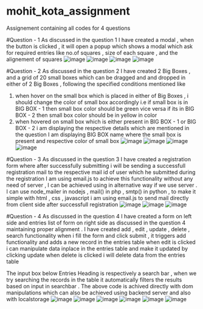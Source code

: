 # mohit_kota_assignment
Assignement containing all codes for 4 questions

#Question - 1 
As discussed in the question 1 I have created a modal , when the button is clicked , it will open a popup which shows
a modal which ask for required entries like no.of squares , size of each square , and the alignement of squares
![image](https://github.com/mohit-kota/mohit_kota_assignment/assets/96908137/8cfb3bd8-e689-4f82-ab58-1a358f2ada08)
![image](https://github.com/mohit-kota/mohit_kota_assignment/assets/96908137/9dcfd0f3-7269-4b98-a000-3fc566d2cff5)
![image](https://github.com/mohit-kota/mohit_kota_assignment/assets/96908137/58bba91c-785a-4c54-8ce2-077638935c6a)
![image](https://github.com/mohit-kota/mohit_kota_assignment/assets/96908137/fbbc654f-8cef-4a3e-becd-a1b70d6d678d)

#Question - 2
As discussed in the question 2 I have created 2 Big Boxes , and a grid of 20 small boxes which can be dragged and 
and dropped in either of 2 Big Boxes , following the specified conditions mentioned like
1) when hover on the small
box which is placed in either of Big Boxes , i should change the color of small box accordingly 
i.e if small box is in BIG BOX - 1  then small box color should be green vice versa if its in BIG BOX - 2
then small box color should be in yellow in color
2) when hovered on small box which is either present in BIG BOX - 1 or BIG BOX - 2 i am displaying the respective 
details which are mentioned in the question
I am displaying BIG BOX name where the small box is present and respective color of small box 
![image](https://github.com/mohit-kota/mohit_kota_assignment/assets/96908137/cea57e9c-fbaa-45c5-97ec-6bd010d7fb51)
![image](https://github.com/mohit-kota/mohit_kota_assignment/assets/96908137/9d9f40ba-d83c-46ac-b517-689c2a569503)
![image](https://github.com/mohit-kota/mohit_kota_assignment/assets/96908137/a5f8cf4b-9d0d-4cec-b90c-c2dabc5b8cbf)
![image](https://github.com/mohit-kota/mohit_kota_assignment/assets/96908137/6dc4d68d-4423-4597-bdc1-5c5f745f07d8)


#Question - 3
As discussed in the question 3 I have created a registration form where after successfully submitting i will be 
sending a successfull registration mail to the respective mail id of user which he submitted during the registration
I am using email.js to achieve this functionality without any need of server , I can be achieved using in alternative
way if we use server . I can use node_mailer in nodejs , mail() in php , smtp() in python , to make it simple with 
html , css , javascript i am using email.js to send mail directly from client side after successfull registration 
![image](https://github.com/mohit-kota/mohit_kota_assignment/assets/96908137/3ff7f1d5-3972-45f2-af3f-71c1b70bdbb9)
![image](https://github.com/mohit-kota/mohit_kota_assignment/assets/96908137/0de4fd4b-466b-4b97-a57d-eade4eca4116)
![image](https://github.com/mohit-kota/mohit_kota_assignment/assets/96908137/b722ee4e-dbf6-4376-a045-87da69b46840)

#Question - 4
As discussed in the question 4 I have created a form on left side and entries list of form on right side as discussed
in the question 4 maintaining proper alignment .
I have created add , edit , update , delete , search functionality 
when i fill the form and click submit , it triggers add functionality and adds a new record in the entries table 
when edit is clicked i can manipulate data inplace in the entries table and make it updated by clicking update 
when delete is clicked i will delete data from the entries table 

The input box below Entries Heading is respectively a search bar , when we try searching the records in the table it 
automatically filters the results based on input in searchbar . The above code is achived directly with dom manipulations
which can also be achieved using backend server and also with localstorage
![image](https://github.com/mohit-kota/mohit_kota_assignment/assets/96908137/4d8b3e57-fa00-44c4-8768-d285bd180cbf)
![image](https://github.com/mohit-kota/mohit_kota_assignment/assets/96908137/bee695ef-f67c-40a6-9a73-023f078523aa)
![image](https://github.com/mohit-kota/mohit_kota_assignment/assets/96908137/7ceb7d73-82cb-407d-85b9-2a74bfa34df8)
![image](https://github.com/mohit-kota/mohit_kota_assignment/assets/96908137/e4be173f-95fe-432a-a9b9-1582592c8b88)
![image](https://github.com/mohit-kota/mohit_kota_assignment/assets/96908137/a33af4f1-59e1-4f14-b4cc-e67ef7bab89e)
![image](https://github.com/mohit-kota/mohit_kota_assignment/assets/96908137/5404fb9e-5b6a-4bea-b7c9-3c607ff44317)



